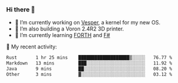 ### Hi there 👋

<!--
**berkus/berkus** is a ✨ _special_ ✨ repository because its `README.md` (this file) appears on your GitHub profile.

Here are some ideas to get you started:

- 🔭 I’m currently working on ...
- 🌱 I’m currently learning ...
- 👯 I’m looking to collaborate on ...
- 🤔 I’m looking for help with ...
- 💬 Ask me about ...
- 📫 How to reach me: ...
- 😄 Pronouns: ...
- ⚡ Fun fact: ...
-->

- 🔭 I’m currently working on [Vesper](https://github.com/metta-systems/vesper), a kernel for my new OS.
- 🔭 I’m also building a Voron 2.4R2 3D printer.
- 🌱 I’m currently learning [FORTH](http://forth.com/starting-forth/) and [F#](https://fsharpforfunandprofit.com/)

💼 My recent activity:

<!--START_SECTION:waka-->

```txt
Rust       1 hr 25 mins    ███████████████████▒░░░░░   76.77 %
Markdown   13 mins         ███░░░░░░░░░░░░░░░░░░░░░░   11.92 %
Java       9 mins          ██░░░░░░░░░░░░░░░░░░░░░░░   08.20 %
Other      3 mins          ▓░░░░░░░░░░░░░░░░░░░░░░░░   03.12 %
```

<!--END_SECTION:waka-->

